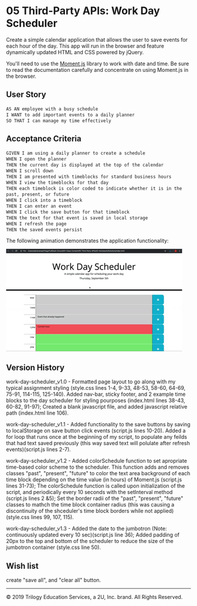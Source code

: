 # 05 Third-Party APIs: Work Day Scheduler

Create a simple calendar application that allows the user to save events for each hour of the day. This app will run in the browser and feature dynamically updated HTML and CSS powered by jQuery.

You'll need to use the [Moment.js](https://momentjs.com/) library to work with date and time. Be sure to read the documentation carefully and concentrate on using Moment.js in the browser.

## User Story

```
AS AN employee with a busy schedule
I WANT to add important events to a daily planner
SO THAT I can manage my time effectively
```

## Acceptance Criteria

```
GIVEN I am using a daily planner to create a schedule
WHEN I open the planner
THEN the current day is displayed at the top of the calendar
WHEN I scroll down
THEN I am presented with timeblocks for standard business hours
WHEN I view the timeblocks for that day
THEN each timeblock is color coded to indicate whether it is in the past, present, or future
WHEN I click into a timeblock
THEN I can enter an event
WHEN I click the save button for that timeblock
THEN the text for that event is saved in local storage
WHEN I refresh the page
THEN the saved events persist
```

The following animation demonstrates the application functionality:

![day planner demo](./assets/05-third-party-apis-homework-demo.gif)

## Version History

work-day-scheduler_v1.0 - Formatted page layout to go along with my typical assignment styling (style.css lines 1-4, 9-33, 48-53, 58-60, 64-69, 75-91, 114-115, 125-140). Added nav-bar, sticky footer, and 2 example time blocks to the day scheduler for styling pourposes (index.html lines 38-43, 60-82, 91-97); Created a blank javascript file, and added javascript relative path (index.html line 106).

work-day-scheduler_v1.1 - Added functionality to the save buttons by saving to localStorage on save button click events (script.js lines 10-20). Added a for loop that runs once at the beginning of my script, to populate any feilds that had text saved previously (this way saved text will polulate after refresh events)(script.js lines 2-7).

work-day-scheduler_v1.2 - Added colorSchedule function to set apropriate time-based color scheme to the scheduler. This function adds and removes classes "past", "present", "future" to color the text area background of each time block depending on the time value (in hours) of Moment.js (script.js lines 31-73); The colorSchedule function is called upon initialization of the script, and periodically every 10 seconds with the setInterval method (script.js lines 2 &5); Set the border radii of the "past", "present", "future" classes to mathch the time block container radius (this was causing a discontinuity of the shceduler's time block borders while not applied)(style.css lines 99, 107, 115).

work-day-scheduler_v1.3 - Added the date to the jumbotron (Note: continuously updated every 10 sec)(script.js line 36); Added padding of 20px to the top and bottom of the scheduler to reduce the size of the jumbotron container (style.css line 50).

## Wish list

create "save all", and "clear all" button.

- - -
© 2019 Trilogy Education Services, a 2U, Inc. brand. All Rights Reserved.